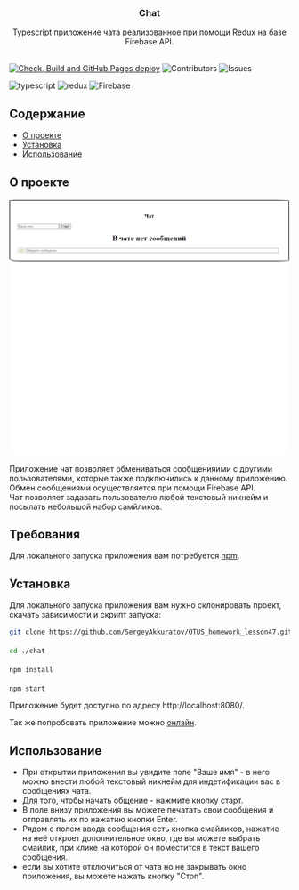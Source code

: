 <br/>
<p align="center">
  <h3 align="center">Chat</h3>
  <p align="center">
    Typescript приложение чата реализованное при помощи Redux на базе Firebase API.
    <br/>
    <br/>
  </p>
</p>

[![Check, Build and GitHub Pages deploy](https://github.com/SergeyAkkuratov/OTUS_homework_lesson34/actions/workflows/pull_request_check.yml/badge.svg?branch=lesson38)](https://github.com/SergeyAkkuratov/OTUS_homework_lesson34/actions/workflows/pull_request_check.yml)
![Contributors](https://img.shields.io/github/contributors/SergeyAkkuratov/OTUS_homework_lesson34?color=dark-green) ![Issues](https://img.shields.io/github/issues/SergeyAkkuratov/OTUS_homework_lesson34)

![typescript](https://img.shields.io/badge/TypeScript-007ACC?style=for-the-badge&logo=typescript&logoColor=white)
![redux](https://img.shields.io/badge/Redux-593D88?style=for-the-badge&logo=redux&logoColor=white)
![Firebase](https://img.shields.io/badge/firebase-a08021?style=for-the-badge&logo=firebase&logoColor=ffcd34)

## Содержание

-   [О проекте](#о-проекте)
-   [Установка](#установка)
-   [Использование](#использование)

## О проекте

![general](./images/general.gif)

Приложение чат позволяет обмениваться сообщенияими с другими пользователями, которые также подключились к данному приложению.  
Обмен сообщениями осуществляется при помощи Firebase API.  
Чат позволяет задавать пользователю любой текстовый никнейм и посылать небольшой набор самйликов.

## Требования

Для локального запуска приложения вам потребуется [npm](https://docs.npmjs.com/downloading-and-installing-node-js-and-npm).

## Установка

Для локального запуска приложения вам нужно склонировать проект, скачать зависимости и скрипт запуска:

```bash
git clone https://github.com/SergeyAkkuratov/OTUS_homework_lesson47.git ./chat

cd ./chat

npm install

npm start

```

Приложение будет доступно по адресу http://localhost:8080/.

Так же попробовать приложение можно [онлайн](https://sergeyakkuratov.github.io/OTUS_homework_lesson34/).

## Использование

-   При открытии приложения вы увидите поле "Ваше имя" - в него можно внести любой текстовый никнейм для индетификации вас в сообщениях чата.
-   Для того, чтобы начать общение - нажмите кнопку старт.
-   В поле внизу приложения вы можете печатать свои сообщения и отправлять их по нажатию кнопки Enter.
-   Рядом с полем ввода сообщения есть кнопка смайликов, нажатие на неё откроет дополнительное окно, где вы можете выбрать смайлик, при клике на которой он поместится в текст вашего сообщения.
-   если вы хотите отключиться от чата но не закрывать окно приложения, вы можете нажать кнопку "Стоп".
